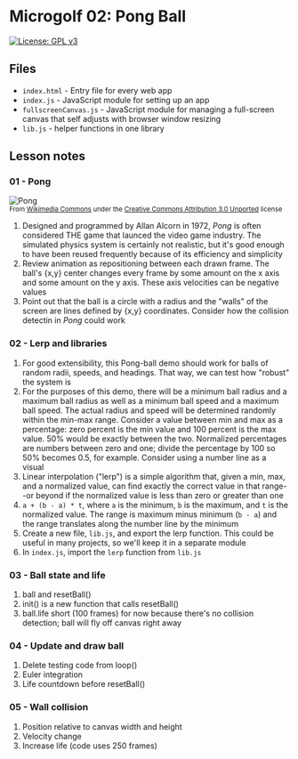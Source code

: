 # Microgolf 02: Pong Ball

[![License: GPL v3](https://img.shields.io/badge/License-GPLv3-blue.svg)](https://www.gnu.org/licenses/gpl-3.0)

## Files

* <code>index.html</code> - Entry file for every web app
* <code>index.js</code> - JavaScript module for setting up an app
* <code>fullscreenCanvas.js</code> - JavaScript module for managing a full-screen canvas that self adjusts with browser window resizing
* <code>lib.js</code> - helper functions in one library

## Lesson notes

### 01 - Pong

![Pong](https://upload.wikimedia.org/wikipedia/commons/6/62/Pong_Game_Test2.gif)<br><small>From [Wikimedia Commons](https://commons.wikimedia.org/wiki/File:Pong_Game_Test2.gif) under the [Creative Commons Attribution 3.0 Unported](https://creativecommons.org/licenses/by/3.0/deed.en) license</small>

1. Designed and programmed by Allan Alcorn in 1972, _Pong_ is often considered THE game that launced the video game industry. The simulated physics system is certainly not realistic, but it's good enough to have been reused frequently because of its efficiency and simplicity
2. Review animation as repositioning between each drawn frame. The ball's {x,y} center changes every frame by some amount on the x axis and some amount on the y axis. These axis velocities can be negative values
3. Point out that the ball is a circle with a radius and the "walls" of the screen are lines defined by {x,y} coordinates. Consider how the collision detectin in _Pong_ could work

### 02 - Lerp and libraries

1. For good extensibility, this Pong-ball demo should work for balls of random radii, speeds, and headings. That way, we can test how "robust" the system is
2. For the purposes of this demo, there will be a minimum ball radius and a maximum ball radius as well as a minimum ball speed and a maximum ball speed. The actual radius and speed will be determined randomly within the min-max range. Consider a value between min and max as a percentage: zero percent is the min value and 100 percent is the max value. 50% would be exactly between the two. Normalized percentages are numbers between zero and one; divide the percentage by 100 so 50% becomes 0.5, for example. Consider using a number line as a visual
3. Linear interpolation ("lerp") is a simple algorithm that, given a min, max, and a normalized value, can find exactly the correct value in that range--or beyond if the normalized value is less than zero or greater than one
4. <code>a + (b - a) * t</code>, where <code>a</code> is the minimum, <code>b</code> is the maximum, and <code>t</code> is the normalized value. The range is maximum minus minimum (<code>b - a</code>) and the range translates along the number line by the minimum
5. Create a new file, <code>lib.js</code>, and export the lerp function. This could be useful in many projects, so we'll keep it in a separate module
6. In <code>index.js</code>, import the <code>lerp</code> function from <code>lib.js</code>

### 03 - Ball state and life

1. ball and resetBall()
2. init() is a new function that calls resetBall()
3. ball.life short (100 frames) for now because there's no collision detection; ball will fly off canvas right away

### 04 - Update and draw ball

1. Delete testing code from loop()
2. Euler integration
3. Life countdown before resetBall()

### 05 - Wall collision

1. Position relative to canvas width and height
2. Velocity change
3. Increase life (code uses 250 frames)